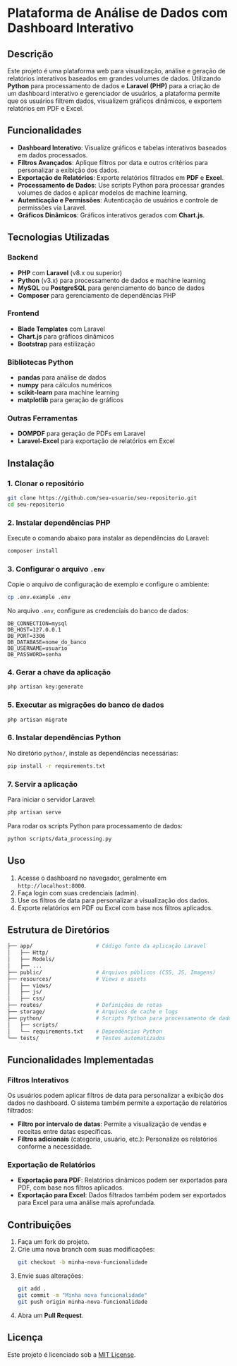 
# Plataforma de Análise de Dados com Dashboard Interativo

## Descrição

Este projeto é uma plataforma web para visualização, análise e geração de relatórios interativos baseados em grandes volumes de dados. Utilizando **Python** para processamento de dados e **Laravel (PHP)** para a criação de um dashboard interativo e gerenciador de usuários, a plataforma permite que os usuários filtrem dados, visualizem gráficos dinâmicos, e exportem relatórios em PDF e Excel.

## Funcionalidades

- **Dashboard Interativo**: Visualize gráficos e tabelas interativos baseados em dados processados.
- **Filtros Avançados**: Aplique filtros por data e outros critérios para personalizar a exibição dos dados.
- **Exportação de Relatórios**: Exporte relatórios filtrados em **PDF** e **Excel**.
- **Processamento de Dados**: Use scripts Python para processar grandes volumes de dados e aplicar modelos de machine learning.
- **Autenticação e Permissões**: Autenticação de usuários e controle de permissões via Laravel.
- **Gráficos Dinâmicos**: Gráficos interativos gerados com **Chart.js**.
  
## Tecnologias Utilizadas

### Backend
- **PHP** com **Laravel** (v8.x ou superior)
- **Python** (v3.x) para processamento de dados e machine learning
- **MySQL** ou **PostgreSQL** para gerenciamento do banco de dados
- **Composer** para gerenciamento de dependências PHP

### Frontend
- **Blade Templates** com Laravel
- **Chart.js** para gráficos dinâmicos
- **Bootstrap** para estilização

### Bibliotecas Python
- **pandas** para análise de dados
- **numpy** para cálculos numéricos
- **scikit-learn** para machine learning
- **matplotlib** para geração de gráficos

### Outras Ferramentas
- **DOMPDF** para geração de PDFs em Laravel
- **Laravel-Excel** para exportação de relatórios em Excel

## Instalação

### 1. Clonar o repositório

```bash
git clone https://github.com/seu-usuario/seu-repositorio.git
cd seu-repositorio
```

### 2. Instalar dependências PHP

Execute o comando abaixo para instalar as dependências do Laravel:

```bash
composer install
```

### 3. Configurar o arquivo `.env`

Copie o arquivo de configuração de exemplo e configure o ambiente:

```bash
cp .env.example .env
```

No arquivo `.env`, configure as credenciais do banco de dados:

```
DB_CONNECTION=mysql
DB_HOST=127.0.0.1
DB_PORT=3306
DB_DATABASE=nome_do_banco
DB_USERNAME=usuario
DB_PASSWORD=senha
```

### 4. Gerar a chave da aplicação

```bash
php artisan key:generate
```

### 5. Executar as migrações do banco de dados

```bash
php artisan migrate
```

### 6. Instalar dependências Python

No diretório `python/`, instale as dependências necessárias:

```bash
pip install -r requirements.txt
```

### 7. Servir a aplicação

Para iniciar o servidor Laravel:

```bash
php artisan serve
```

Para rodar os scripts Python para processamento de dados:

```bash
python scripts/data_processing.py
```

## Uso

1. Acesse o dashboard no navegador, geralmente em `http://localhost:8000`.
2. Faça login com suas credenciais (admin).
3. Use os filtros de data para personalizar a visualização dos dados.
4. Exporte relatórios em PDF ou Excel com base nos filtros aplicados.

## Estrutura de Diretórios

```bash
├── app/                    # Código fonte da aplicação Laravel
│   ├── Http/
│   ├── Models/
│   ├── ...
├── public/                 # Arquivos públicos (CSS, JS, Imagens)
├── resources/              # Views e assets
│   ├── views/
│   ├── js/
│   ├── css/
├── routes/                 # Definições de rotas
├── storage/                # Arquivos de cache e logs
├── python/                 # Scripts Python para processamento de dados
│   ├── scripts/
│   └── requirements.txt    # Dependências Python
└── tests/                  # Testes automatizados
```

## Funcionalidades Implementadas

### Filtros Interativos

Os usuários podem aplicar filtros de data para personalizar a exibição dos dados no dashboard. O sistema também permite a exportação de relatórios filtrados:

- **Filtro por intervalo de datas**: Permite a visualização de vendas e receitas entre datas específicas.
- **Filtros adicionais** (categoria, usuário, etc.): Personalize os relatórios conforme a necessidade.

### Exportação de Relatórios

- **Exportação para PDF**: Relatórios dinâmicos podem ser exportados para PDF, com base nos filtros aplicados.
- **Exportação para Excel**: Dados filtrados também podem ser exportados para Excel para uma análise mais aprofundada.

## Contribuições

1. Faça um fork do projeto.
2. Crie uma nova branch com suas modificações:
   ```bash
   git checkout -b minha-nova-funcionalidade
   ```
3. Envie suas alterações:
   ```bash
   git add .
   git commit -m "Minha nova funcionalidade"
   git push origin minha-nova-funcionalidade
   ```
4. Abra um **Pull Request**.

## Licença

Este projeto é licenciado sob a [MIT License](LICENSE).

